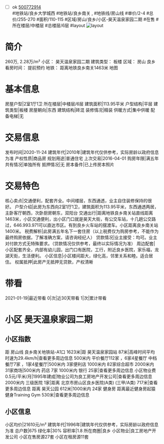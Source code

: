 - [ ] ok [500772914](https://bj.5i5j.com/ershoufang/500772914.html)  
 #地铁站/良乡大学城西 #地铁站/良乡南关 ,  #地铁线/房山线
#单价/2-4 #总价/255-270 #面积/110-115   #区域/房山/良乡/小区-昊天温泉家园二期 #在售 #所在楼层/中楼层 #总楼层/6层 #layout 
![layout](http://image2a.5i5j.com/scm/HOUSE_CUSTOMER/414bd4a9765a45f595cdde005bfa066f.jpg_P5.jpg) 
# 简介 
 260万,  2.28万/m² 
小区： 昊天温泉家园二期
建筑类型： 板楼
区域： 房山 良乡
看房时间： 提前预约
地铁： 距离地铁良乡南关1463米 地图
# 基本信息 
 房屋户型|2室1厅1卫
所在楼层|中楼层/6层
建筑面积|113.95平米
户型结构|平层
建筑类型|板楼
房屋朝向|东西
建筑结构|砖混
装修情况|精装
供暖方式|集中供暖
配备电梯|无
# 交易信息 
 发布时间|2020-11-24
建筑年代|2010年|建筑年代仅供参考，实际房龄以政府信息为准
产权性质|商品房
规划用途|普通住宅
上次交易|2016-04-01
购房年限|满五年
共有情况|单独所有
抵押情况|无
房本备件|已上传房本照片
# 交易特色 
 核心卖点|交通便利，配套齐全。中间楼层，东西通透，业主自住装修保持的很好。
户型介绍|此房为东西向2室1厅1卫，建筑面积为113.95平米，东西通透两居，主卧客厅朝西，次卧厨房朝东，双阳台
交通出行|距离地铁良乡南关站直线距离1463米，小区交通便利，出小区门口就是昊天大街，有公交车站，十几趟公交路过，646.993.971可以直达市区。有到良乡火车站的摆渡车。小区距离良乡南关站1400米。
税费解析|此房满五年名下一套住房（以上税费仅为购房参考，不能作为最终购房依据，了解准确方案，请咨询经纪人）
贷款情况|业主接受：均可。业主对付款方式无特殊要求。（贷款情况仅供参考，最终以实际情况为准）
周边配套|小区配套齐全，内部有幼儿园，出门口有医院，工行，附近良乡医院，家乐福，龙湖天街，生活便利。
小区信息|小区楼间距大，绿化高，邻里关系和睦。适合居住。
权属抵押|此房产无抵押无贷款，产权清晰
# 带看 
 2021-01-19|最近带看	 0|次|近30天带看	 1|次|累计带看
# 小区 昊天温泉家园二期
## 小区指数 
 距 房山线 良乡南关地铁站-A1口 1623米|距 昊天温泉家园站 87米|高峰时间平均时速为29.4km/h|查看更多周边信息
500米内 平价餐厅112家 ，6家4星餐厅
中档餐厅7家 ，1家4星餐厅|500米内 3家便利店
1000米内 82家综合超市
2000米内 31家商场|500米内 药店 7家
1000米内 银行 25家|查看更多周边信息
小区物业费0.5元/平米/月|1995年建成|物业公司为良工房地产开发公司|查看更多周边信息
2000米内 三级医院 1家|距离 北京市房山区良乡医院(A类) (三甲/A类) 717米|查看更多周边信息
距离 昊天公园 612米|1000米内 24家 健身房
距离最近健身房起猿健身Training Gym 530米|查看更多周边信息
## 小区信息 
 小区均价|21610元/m²
建筑年代|1996年|建筑年代仅供参考，实际房龄以政府信息为准
总户数|675
绿化率|30%
容积率|1.8
所在商圈|良乡
小区物业|良工房地产开发公司
小区在售房源27套
小区在租房源11套
